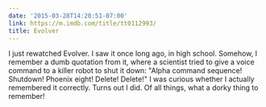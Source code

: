 ```yaml
---
date: '2015-03-28T14:20:51-07:00'
link: https://m.imdb.com/title/tt0112993/
title: Evolver
---
```


I just rewatched Evolver. I saw it once long ago, in high school. Somehow, I remember a dumb quotation from it, where a scientist tried to give a voice command to a killer robot to shut it down: "Alpha command sequence! Shutdown! Phoenix eight! Delete! Delete!" I was curious whether I actually remembered it correctly. Turns out I did. Of all things, what a dorky thing to remember!
